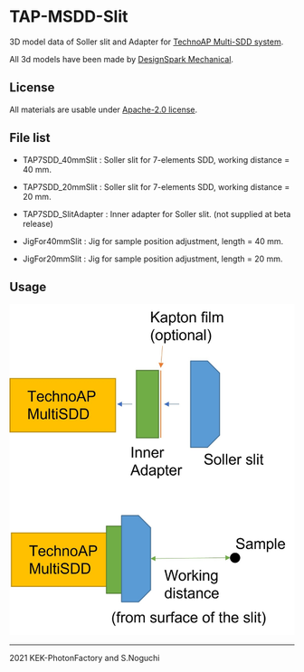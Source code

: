 # TAP-MSDD-Slit
3D model data of Soller slit and Adapter for [TechnoAP Multi-SDD system](http://www.techno-ap.com/seihin.html#sddsystem).  

All 3d models have been made by [DesignSpark Mechanical](https://www.rs-online.com/designspark/mechanical-software).

## License

All materials are usable under [Apache-2.0 license](https://www.apache.org/licenses/LICENSE-2.0).  

## File list

* TAP7SDD_40mmSlit : Soller slit for 7-elements SDD, working distance = 40 mm.
* TAP7SDD_20mmSlit : Soller slit for 7-elements SDD, working distance = 20 mm.

* TAP7SDD_SlitAdapter : Inner adapter for Soller slit. (not supplied at beta release)

* JigFor40mmSlit : Jig for sample position adjustment, length = 40 mm.
* JigFor20mmSlit : Jig for sample position adjustment, length = 20 mm.

## Usage

![Figure 1](./fig1.jpg)

---

2021 KEK-PhotonFactory and S.Noguchi